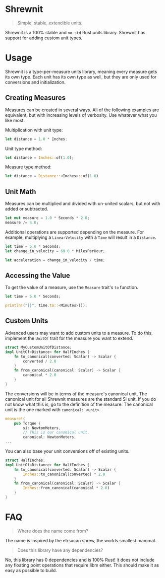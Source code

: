# Shrewnit

> Simple, stable, extendible units.

Shrewnit is a 100% stable and `no_std` Rust units library.
Shrewnit has support for adding custom unit types.

# Usage

Shrewnit is a type-per-measure units library, meaning every measure gets its own type.
Each unit has its own type as well, but they are only used for conversions and initialization.

## Creating Measures

Measures can be created in several ways. All of the following examples are equivalent, but with increasing levels of verbosity. Use whatever what you like most.

Multiplication with unit type:

```rust
let distance = 1.0 * Inches;
```

Unit type method:

```rust
let distance = Inches::of(1.0);
```

Measure type method:

```rust
let distance = Distance::<Inches>::of(1.0)
```

## Unit Math

Measures can be multiplied and divided with un-united scalars, but not with added or subtracted.

```rust
let mut measure = 1.0 * Seconds * 2.0;
measure /= 4.0;
```

Additional operations are supported depending on the measure.
For example, multiplying a `LinearVelocity` with a `Time` will result in a `Distance`.

```rust
let time = 5.0 * Seconds;
let change_in_velocity = 60.0 * MilesPerHour;

let acceleration = change_in_velocity / time;
```

## Accessing the Value

To get the value of a measure, use the `Measure` trait's `to` function.

```rust
let time = 5.0 * Seconds;

println!("{}", time.to::<Minutes>());
```

## Custom Units

Advanced users may want to add custom units to a measure. To do this, implement the `UnitOf` trait for the measure you want to extend.

```rust
struct MyCustomUnitOfDistance;
impl UnitOf<Distance> for HalfInches {
    fn to_canonical(converted: Scalar) -> Scalar {
        converted / 2.0
    }
    fn from_canonical(canonical: Scalar) -> Scalar {
        canonical * 2.0
    }
}
```

The conversions will be in terms of the measure's canonical unit. The canonical unit for all Shrewnit measures are the standard SI unit. If you do not know what this is, go to the definition of the measure. The canonical unit is the one marked with `canonical: <unit>`.

```rust
measure!(
    pub Torque {
        si: NewtonMeters,
        // This is our canonical unit.
        canonical: NewtonMeters,
...
```

You can also base your unit conversions off of existing units.

```rust
struct HalfInches;
impl UnitOf<Distance> for HalfInches {
    fn to_canonical(converted: Scalar) -> Scalar {
        Inches::to_canonical(converted) * 2.0
    }
    fn from_canonical(canonical: Scalar) -> Scalar {
        Inches::from_canonical(canonical * 2.0)
    }
}
```

# FAQ

> Where does the name come from?

The name is inspired by the etrsucan shrew, the worlds smallest mammal.

> Does this library have any dependencies?

No, this library has 0 dependencies and is 100% Rust! It does not include any floating point operations that require libm either. This should make it as easy as possible to build.